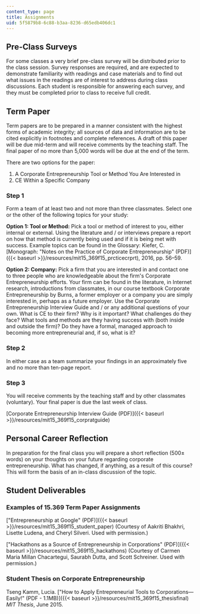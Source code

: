 ```yaml
---
content_type: page
title: Assignments
uid: 5f5879b8-6c88-b3aa-8236-d65edb406dc1
---
```


Pre-Class Surveys
-----------------

For some classes a very brief pre-class survey will be distributed prior to the class session. Survey responses are required, and are expected to demonstrate familiarity with readings and case materials and to find out what issues in the readings are of interest to address during class discussions. Each student is responsible for answering each survey, and they must be completed prior to class to receive full credit.

Term Paper
----------

Term papers are to be prepared in a manner consistent with the highest forms of academic integrity; all sources of data and information are to be cited explicitly in footnotes and complete references. A draft of this paper will be due mid-term and will receive comments by the teaching staff. The final paper of no more than 5,000 words will be due at the end of the term.

There are two options for the paper:

1.  A Corporate Entrepreneurship Tool or Method You Are Interested in
2.  CE Within a Specific Company

### Step 1

Form a team of at least two and not more than three classmates. Select one or the other of the following topics for your study:

**Option 1: Tool or Method:** Pick a tool or method of interest to you, either internal or external. Using the literature and / or interviews prepare a report on how that method is currently being used and if it is being met with success. Example topics can be found in the Glossary: Kiefer, C. [Monograph: "Notes on the Practice of Corporate Entrepreneurship" (PDF)]({{< baseurl >}}/resources/mit15_369f15_prcticecrprt), 2016, pp. 56–59.

**Option 2: Company:** Pick a firm that you are interested in and contact one to three people who are knowledgeable about the firm's Corporate Entrepreneurship efforts. Your firm can be found in the literature, in Internet research, introductions from classmates, in our course textbook Corporate Entrepreneurship by Burns, a former employer or a company you are simply interested in, perhaps as a future employer. Use the Corporate Entrepreneurship Interview Guide and / or any additional questions of your own. What is CE to their firm? Why is it important? What challenges do they face? What tools and methods are they having success with (both inside and outside the firm)? Do they have a formal, managed approach to becoming more entrepreneurial and, if so, what is it?

### Step 2

In either case as a team summarize your findings in an approximately five and no more than ten-page report.

### Step 3

You will receive comments by the teaching staff and by other classmates (voluntary). Your final paper is due the last week of class.

[Corporate Entrepreneurship Interview Guide (PDF)]({{< baseurl >}}/resources/mit15_369f15_corpratguide)

Personal Career Reflection
--------------------------

In preparation for the final class you will prepare a short reflection (500± words) on your thoughts on your future regarding corporate entrepreneurship. What has changed, if anything, as a result of this course? This will form the basis of an in-class discussion of the topic.

Student Deliverables
--------------------

### Examples of 15.369 Term Paper Assignments

["Entrepreneurship at Google" (PDF)]({{< baseurl >}}/resources/mit15_369f15_student_paper) (Courtesy of Aakriti Bhakhri, Lisette Ludena, and Cheryl Silveri. Used with permission.)

["Hackathons as a Source of Entrepreneurship in Corporations" (PDF)]({{< baseurl >}}/resources/mit15_369f15_hackathons) (Courtesy of Carmen Maria Millan Chacartegui, Saurabh Dutta, and Scott Schreiner. Used with permission.)

### Student Thesis on Corporate Entrepreneurship

Tseng Kamm, Lucia. ["How to Apply Entrepreneurial Tools to Corporations—Easily!" (PDF - 1.1MB)]({{< baseurl >}}/resources/mit15_369f15_thesisfinal) _MIT Thesis_, June 2015.